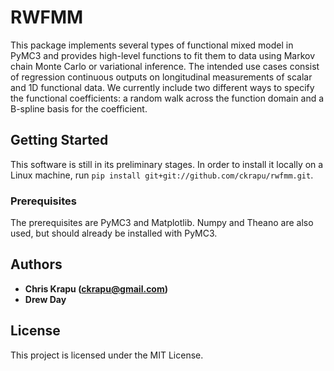 # RWFMM
This package implements several types of functional mixed model in PyMC3 and
provides high-level functions to fit them to data using Markov chain Monte Carlo
or variational inference. The intended use cases consist of regression continuous
outputs on longitudinal measurements of scalar and 1D functional data. We
currently include two different ways to specify the functional coefficients:
a random walk across the function domain and a B-spline basis for the coefficient.

## Getting Started
This software is still in its preliminary stages. In order to install it
locally on a Linux machine, run `pip install git+git://github.com/ckrapu/rwfmm.git`.

### Prerequisites

The prerequisites are PyMC3 and Matplotlib. Numpy and Theano are also used, but
should already be installed with PyMC3.


## Authors

* **Chris Krapu (ckrapu@gmail.com)**
* **Drew Day**


## License

This project is licensed under the MIT License.

